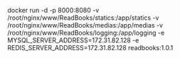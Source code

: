 docker run -d -p 8000:8080 -v /root/nginx/www/ReadBooks/statics:/app/statics -v /root/nginx/www/ReadBooks/medias:/app/medias -v /root/nginx/www/ReadBooks/logging:/app/logging -e MYSQL_SERVER_ADDRESS=172.31.82.128 -e REDIS_SERVER_ADDRESS=172.31.82.128 readbooks:1.0.1
